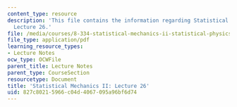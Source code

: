 ```yaml
---
content_type: resource
description: 'This file contains the information regarding Statistical Mechanics II:
  Lecture 26.'
file: /media/courses/8-334-statistical-mechanics-ii-statistical-physics-of-fields-spring-2014/827c80215966c04d4067095a96bf6d74_MIT8_334S14_Lec26.pdf
file_type: application/pdf
learning_resource_types:
- Lecture Notes
ocw_type: OCWFile
parent_title: Lecture Notes
parent_type: CourseSection
resourcetype: Document
title: 'Statistical Mechanics II: Lecture 26'
uid: 827c8021-5966-c04d-4067-095a96bf6d74
---
```

